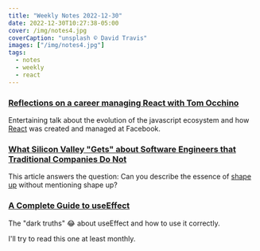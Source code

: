 ```yaml
---
title: "Weekly Notes 2022-12-30"
date: 2022-12-30T10:27:38-05:00
cover: /img/notes4.jpg
coverCaption: "unsplash © David Travis"
images: ["/img/notes4.jpg"]
tags:
  - notes
  - weekly
  - react
---
```


### [Reflections on a career managing React with Tom Occhino](https://www.youtube.com/watch?v=C1m5hQDjk20)

Entertaining talk about the evolution of the javascript ecosystem and how [React](https://reactjs.org) was created and managed at Facebook.

### [What Silicon Valley "Gets" about Software Engineers that Traditional Companies Do Not](https://blog.pragmaticengineer.com/what-silicon-valley-gets-right-on-software-engineers/)

This article answers the question: Can you describe the essence of [shape up](https://basecamp.com/shapeup) without mentioning shape up?

### [A Complete Guide to useEffect](https://overreacted.io/a-complete-guide-to-useeffect/)

The "dark truths" 😂 about useEffect and how to use it correctly.

I'll try to read this one at least monthly.
